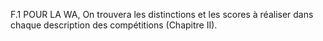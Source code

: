F.1 POUR LA WA,
On trouvera les distinctions et les scores à réaliser dans chaque description des compétitions (Chapitre II).
